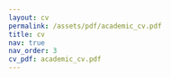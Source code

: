 ```yaml
---
layout: cv
permalink: /assets/pdf/academic_cv.pdf
title: cv
nav: true
nav_order: 3
cv_pdf: academic_cv.pdf
---
```

